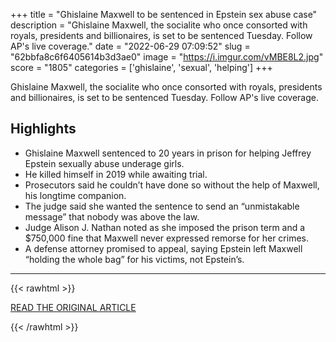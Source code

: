 +++
title = "Ghislaine Maxwell to be sentenced in Epstein sex abuse case"
description = "Ghislaine Maxwell, the socialite who once consorted with royals, presidents and billionaires, is set to be sentenced Tuesday. Follow AP's live coverage."
date = "2022-06-29 07:09:52"
slug = "62bbfa8c6f6405614b3d3ae0"
image = "https://i.imgur.com/vMBE8L2.jpg"
score = "1805"
categories = ['ghislaine', 'sexual', 'helping']
+++

Ghislaine Maxwell, the socialite who once consorted with royals, presidents and billionaires, is set to be sentenced Tuesday. Follow AP's live coverage.

## Highlights

- Ghislaine Maxwell sentenced to 20 years in prison for helping Jeffrey Epstein sexually abuse underage girls.
- He killed himself in 2019 while awaiting trial.
- Prosecutors said he couldn’t have done so without the help of Maxwell, his longtime companion.
- The judge said she wanted the sentence to send an “unmistakable message” that nobody was above the law.
- Judge Alison J. Nathan noted as she imposed the prison term and a $750,000 fine that Maxwell never expressed remorse for her crimes.
- A defense attorney promised to appeal, saying Epstein left Maxwell “holding the whole bag” for his victims, not Epstein’s.

---

{{< rawhtml >}}
  <p class="article-category">
    <a target="_blank" href="https://apnews.com/article/aeac127f9cc3811d975ce8e10d171260">READ THE ORIGINAL ARTICLE</a>
  </p>
{{< /rawhtml >}}
